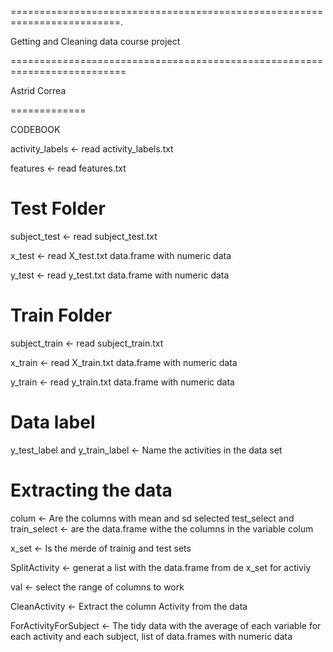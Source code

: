 =========================================================================.

Getting and Cleaning data course project

==========================================================================

Astrid Correa

=============

CODEBOOK

activity_labels <- read activity_labels.txt

features <- read features.txt

# Test Folder

subject_test <- read subject_test.txt

x_test <- read X_test.txt data.frame with numeric 
data

y_test <- read  y_test.txt data.frame with numeric data



 
# Train Folder



subject_train <- read subject_train.txt 


x_train <- read X_train.txt data.frame with numeric data


y_train <- read y_train.txt data.frame with numeric data




# Data label

y_test_label and y_train_label <- Name the activities in the data set


# Extracting the data

colum <- Are the columns with mean and sd selected
test_select and train_select <- are the data.frame withe the columns in the variable colum

x_set <- Is the merde of trainig and test sets

SplitActivity <- generat a list with the data.frame from de x_set for activiy

val <- select the range of columns to work

CleanActivity <- Extract the column Activity from the data

ForActivityForSubject <- The tidy data with the average of each variable for each activity and each subject, list of data.frames with numeric data
